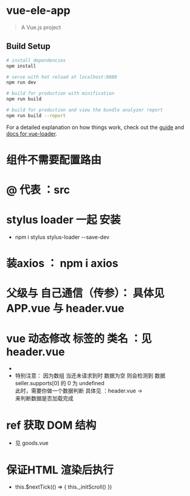 # vue-ele-app

> A Vue.js project

## Build Setup

``` bash
# install dependencies
npm install

# serve with hot reload at localhost:8080
npm run dev

# build for production with minification
npm run build

# build for production and view the bundle analyzer report
npm run build --report
```

For a detailed explanation on how things work, check out the [guide](http://vuejs-templates.github.io/webpack/) and [docs for vue-loader](http://vuejs.github.io/vue-loader).


# 组件不需要配置路由

# @ 代表 ：src

# stylus loader  一起 安装
  - npm i stylus stylus-loader --save-dev
# 装axios ： npm i axios

# 父级与 自己通信（传参）： 具体见APP.vue  与 header.vue

# vue 动态修改 标签的 类名 ：见 header.vue
  - <span class="icon" :class="classMap[seller.supports[0].type]"></span>
  - 特别注意： 因为数组 当还未请求到时 数据为空  则会检测到 数据seller.supports[0]  的 0 为 undefined  
    此时，需要你做一个数据判断 具体见 ：header.vue  ->  <div class="support" v-if="seller.supports">  来判断数据是否加载完成
#  ref 获取 DOM 结构
  - 见 goods.vue
# 保证HTML 渲染后执行
  - this.$nextTick(() => {
      this._initScroll()
    })